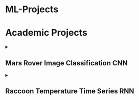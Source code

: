 # ML-Projects

<h1> Academic Projects </h1>


<details>

<summary><h2> Mars Rover Image Classification CNN</h2></summary>

Machine Learning Project to classify images taken by the Curiosity Mars Rover into 25 categories.

 - Trained and developed Convolutional Neural Network (CNN) using classification
 - Optimised batch loading to reduce runtime
 - Experimented with optimal network Architecture
 - Evaluated the model using confusion matrices and ROC curves for binary models


<img src="">


</details>



<details>

<summary><h2> Raccoon Temperature Time Series RNN</h2></summary>

Machine Learning Project to predict the time series of racoon temperature from GPS tracking data

 - Explored through range of animal tracking data to choose optimal data through visualisation
 - Preprocessed data to identify inconsistencies by interpolating
 - Developed and trained Recurrent Neural Network (RNN) for forecast time series to predict temperature
 - Evaluated the model achieving Mean Absolute Error (MAE) of 0.13% unseen test data as well as using residual analysis


<img src="">


</details>
